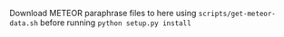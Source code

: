 Download METEOR paraphrase files to here using `scripts/get-meteor-data.sh`
before running `python setup.py install`
